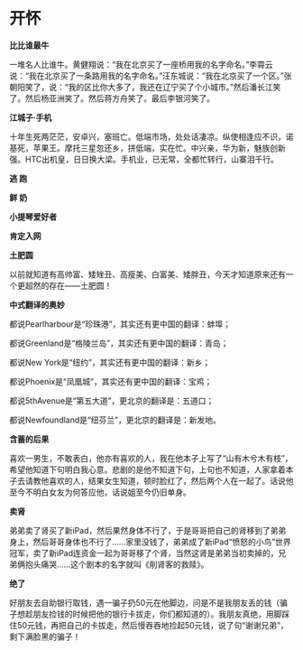 # 开怀

**比比谁最牛**

一堆名人比谁牛。黄健翔说：“我在北京买了一座桥用我的名字命名。”李霄云说：“我在北京买了一条路用我的名字命名。”汪东城说：“我在北京买了一个区。”张朝阳笑了，说：“我的区比你大多了，我还在辽宁买了个小城市。”然后潘长江笑了。然后杨亚洲笑了。然后蒋方舟笑了。最后李银河笑了。 

**江城子·手机**

十年生死两茫茫，安卓兴，塞班亡。低端市场，处处话凄凉。纵使相逢应不识，诺基死，苹果王。摩托三星忽还乡，拼低端，实在忙。中兴亲，华为新，魅族创新强。HTC出机皇，日日换大梁。手机业，已无常，全都忙转行，山寨泪千行。 

**逃 跑**

**鲜 奶**

**小提琴爱好者**

**肯定入网**

**土肥圆**

以前就知道有高帅富、矮矬丑、高瘦美、白富美、矮胖丑，今天才知道原来还有一个更超然的存在——土肥圆！ 

**中式翻译的奥妙**

都说Pearlharbour是“珍珠港”，其实还有更中国的翻译：蚌埠； 

都说Greenland是“格陵兰岛”，其实还有更中国的翻译：青岛； 

都说New York是“纽约”，其实还有更中国的翻译：新乡； 

都说Phoenix是“凤凰城”，其实还有更中国的翻译：宝鸡； 

都说5thAvenue是“第五大道”，更北京的翻译是：五道口； 

都说Newfoundland是“纽芬兰”，更北京的翻译是：新发地。 

**含蓄的后果**

喜欢一男生，不敢表白，他亦有喜欢的人，我在他本子上写了“山有木兮木有枝”，希望他知道下句明白我心意。悲剧的是他不知道下句，上句也不知道，人家拿着本子去请教他喜欢的人，结果女生知道，顿时脸红了，然后两个人在一起了。话说他至今不明白女友为何答应他，话说姐至今仍旧单身。 

**卖肾**

弟弟卖了肾买了新iPad，然后果然身体不行了，于是哥哥把自己的肾移到了弟弟身上，然后哥哥身体也不行了……家里没钱了，弟弟成了新iPad“愤怒的小鸟”世界冠军，卖了新iPad连资金一起为哥哥移了个肾，当然这肾是弟弟当初卖掉的，兄弟俩抱头痛哭……这个剧本的名字就叫《削肾客的救赎》。 

**绝了**

好朋友去自助银行取钱，遇一骗子扔50元在他脚边，问是不是我朋友丢的钱（骗子想趁朋友捡钱的时候把他的银行卡拔走，你们都知道的）。我朋友真绝，用脚踩住50元钱，再把自己的卡拔走，然后慢吞吞地捡起50元钱，说了句“谢谢兄弟”，剩下满脸黑的骗子！